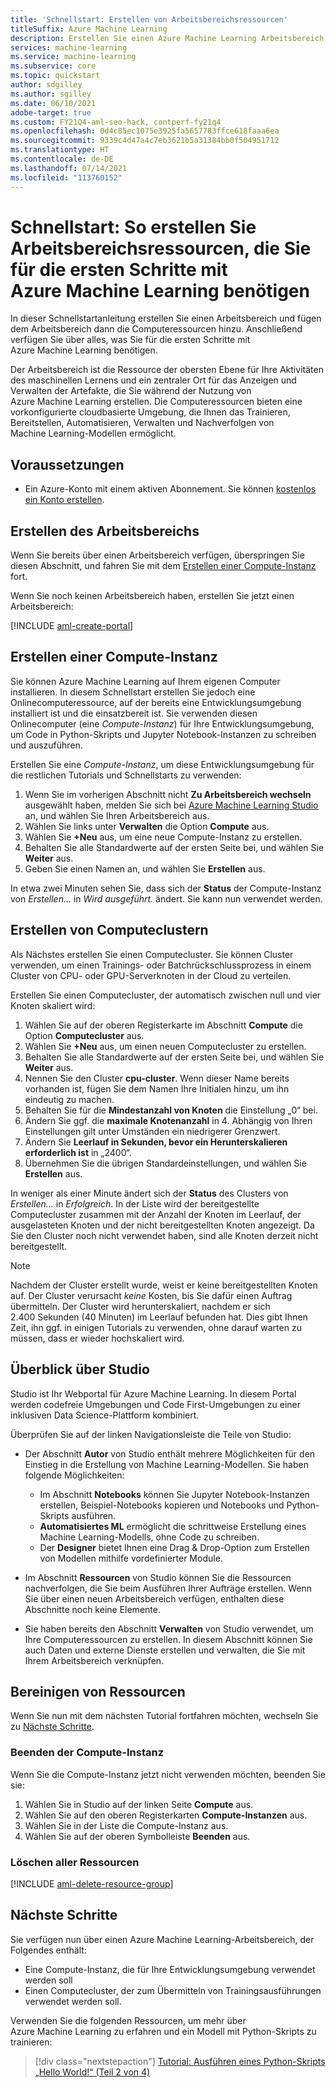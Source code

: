 ```yaml
---
title: 'Schnellstart: Erstellen von Arbeitsbereichsressourcen'
titleSuffix: Azure Machine Learning
description: Erstellen Sie einen Azure Machine Learning Arbeitsbereich und Cloudressourcen, die für das Training von Machine Learning-Modellen verwendet werden können.
services: machine-learning
ms.service: machine-learning
ms.subservice: core
ms.topic: quickstart
author: sdgilley
ms.author: sgilley
ms.date: 06/10/2021
adobe-target: true
ms.custom: FY21Q4-aml-seo-hack, contperf-fy21q4
ms.openlocfilehash: 0d4c85ec1075e3925fa5657783ffce618faaa6ea
ms.sourcegitcommit: 9339c4d47a4c7eb3621b5a31384bb0f504951712
ms.translationtype: HT
ms.contentlocale: de-DE
ms.lasthandoff: 07/14/2021
ms.locfileid: "113760152"
---
```

# <a name="quickstart-create-workspace-resources-you-need-to-get-started-with-azure-machine-learning"></a>Schnellstart: So erstellen Sie Arbeitsbereichsressourcen, die Sie für die ersten Schritte mit Azure Machine Learning benötigen

In dieser Schnellstartanleitung erstellen Sie einen Arbeitsbereich und fügen dem Arbeitsbereich dann die Computeressourcen hinzu. Anschließend verfügen Sie über alles, was Sie für die ersten Schritte mit Azure Machine Learning benötigen.  

Der Arbeitsbereich ist die Ressource der obersten Ebene für Ihre Aktivitäten des maschinellen Lernens und ein zentraler Ort für das Anzeigen und Verwalten der Artefakte, die Sie während der Nutzung von Azure Machine Learning erstellen. Die Computeressourcen bieten eine vorkonfigurierte cloudbasierte Umgebung, die Ihnen das Trainieren, Bereitstellen, Automatisieren, Verwalten und Nachverfolgen von Machine Learning-Modellen ermöglicht.


## <a name="prerequisites"></a>Voraussetzungen

- Ein Azure-Konto mit einem aktiven Abonnement. Sie können [kostenlos ein Konto erstellen](https://azure.microsoft.com/free/?WT.mc_id=A261C142F).

## <a name="create-the-workspace"></a>Erstellen des Arbeitsbereichs

Wenn Sie bereits über einen Arbeitsbereich verfügen, überspringen Sie diesen Abschnitt, und fahren Sie mit dem [Erstellen einer Compute-Instanz](#instance) fort.

Wenn Sie noch keinen Arbeitsbereich haben, erstellen Sie jetzt einen Arbeitsbereich:

[!INCLUDE [aml-create-portal](../../includes/aml-create-in-portal.md)]

## <a name="create-compute-instance"></a><a name="instance"></a> Erstellen einer Compute-Instanz

Sie können Azure Machine Learning auf Ihrem eigenen Computer installieren.  In diesem Schnellstart erstellen Sie jedoch eine Onlinecomputeressource, auf der bereits eine Entwicklungsumgebung installiert ist und die einsatzbereit ist.  Sie verwenden diesen Onlinecomputer (eine *Compute-Instanz*) für Ihre Entwicklungsumgebung, um Code in Python-Skripts und Jupyter Notebook-Instanzen zu schreiben und auszuführen.

Erstellen Sie eine *Compute-Instanz*, um diese Entwicklungsumgebung für die restlichen Tutorials und Schnellstarts zu verwenden:

1. Wenn Sie im vorherigen Abschnitt nicht **Zu Arbeitsbereich wechseln** ausgewählt haben, melden Sie sich bei [Azure Machine Learning Studio](https://ml.azure.com) an, und wählen Sie Ihren Arbeitsbereich aus.
1. Wählen Sie links unter **Verwalten** die Option **Compute** aus.
1. Wählen Sie **+Neu** aus, um eine neue Compute-Instanz zu erstellen.
1. Behalten Sie alle Standardwerte auf der ersten Seite bei, und wählen Sie **Weiter** aus.
1. Geben Sie einen Namen an, und wählen Sie **Erstellen** aus.
 
In etwa zwei Minuten sehen Sie, dass sich der **Status** der Compute-Instanz von *Erstellen...* in *Wird ausgeführt.* ändert.  Sie kann nun verwendet werden.  

## <a name="create-compute-clusters"></a><a name="cluster"></a> Erstellen von Computeclustern

Als Nächstes erstellen Sie einen Computecluster.  Sie können Cluster verwenden, um einen Trainings- oder Batchrückschlussprozess in einem Cluster von CPU- oder GPU-Serverknoten in der Cloud zu verteilen.

Erstellen Sie einen Computecluster, der automatisch zwischen null und vier Knoten skaliert wird:

1. Wählen Sie auf der oberen Registerkarte im Abschnitt **Compute** die Option **Computecluster** aus.
1. Wählen Sie **+Neu** aus, um einen neuen Computecluster zu erstellen.
1. Behalten Sie alle Standardwerte auf der ersten Seite bei, und wählen Sie **Weiter** aus.
1. Nennen Sie den Cluster **cpu-cluster**.  Wenn dieser Name bereits vorhanden ist, fügen Sie dem Namen Ihre Initialen hinzu, um ihn eindeutig zu machen.
1. Behalten Sie für die **Mindestanzahl von Knoten** die Einstellung „0“ bei.
1. Ändern Sie ggf. die **maximale Knotenanzahl** in 4.  Abhängig von Ihren Einstellungen gilt unter Umständen ein niedrigerer Grenzwert.
1. Ändern Sie **Leerlauf in Sekunden, bevor ein Herunterskalieren erforderlich ist** in „2400“.
1. Übernehmen Sie die übrigen Standardeinstellungen, und wählen Sie **Erstellen** aus.

In weniger als einer Minute ändert sich der **Status** des Clusters von *Erstellen...* in *Erfolgreich*.  In der Liste wird der bereitgestellte Computecluster zusammen mit der Anzahl der Knoten im Leerlauf, der ausgelasteten Knoten und der nicht bereitgestellten Knoten angezeigt.  Da Sie den Cluster noch nicht verwendet haben, sind alle Knoten derzeit nicht bereitgestellt. 

> [!NOTE]
> Nachdem der Cluster erstellt wurde, weist er keine bereitgestellten Knoten auf. Der Cluster verursacht *keine* Kosten, bis Sie dafür einen Auftrag übermitteln. Der Cluster wird herunterskaliert, nachdem er sich 2.400 Sekunden (40 Minuten) im Leerlauf befunden hat.  Dies gibt Ihnen Zeit, ihn ggf. in einigen Tutorials zu verwenden, ohne darauf warten zu müssen, dass er wieder hochskaliert wird.

## <a name="quick-tour-of-the-studio"></a><a name="studio"></a> Überblick über Studio

Studio ist Ihr Webportal für Azure Machine Learning. In diesem Portal werden codefreie Umgebungen und Code First-Umgebungen zu einer inklusiven Data Science-Plattform kombiniert.

Überprüfen Sie auf der linken Navigationsleiste die Teile von Studio:

* Der Abschnitt **Autor** von Studio enthält mehrere Möglichkeiten für den Einstieg in die Erstellung von Machine Learning-Modellen.  Sie haben folgende Möglichkeiten:

    * Im Abschnitt **Notebooks** können Sie Jupyter Notebook-Instanzen erstellen, Beispiel-Notebooks kopieren und Notebooks und Python-Skripts ausführen.
    * **Automatisiertes ML** ermöglicht die schrittweise Erstellung eines Machine Learning-Modells, ohne Code zu schreiben.
    * Der **Designer** bietet Ihnen eine Drag & Drop-Option zum Erstellen von Modellen mithilfe vordefinierter Module.

* Im Abschnitt **Ressourcen** von Studio können Sie die Ressourcen nachverfolgen, die Sie beim Ausführen Ihrer Aufträge erstellen.  Wenn Sie über einen neuen Arbeitsbereich verfügen, enthalten diese Abschnitte noch keine Elemente.

* Sie haben bereits den Abschnitt **Verwalten** von Studio verwendet, um Ihre Computeressourcen zu erstellen.  In diesem Abschnitt können Sie auch Daten und externe Dienste erstellen und verwalten, die Sie mit Ihrem Arbeitsbereich verknüpfen.  

## <a name="clean-up-resources"></a><a name="clean-up"></a>Bereinigen von Ressourcen

Wenn Sie nun mit dem nächsten Tutorial fortfahren möchten, wechseln Sie zu [Nächste Schritte](#next-steps).

### <a name="stop-compute-instance"></a>Beenden der Compute-Instanz

Wenn Sie die Compute-Instanz jetzt nicht verwenden möchten, beenden Sie sie:

1. Wählen Sie in Studio auf der linken Seite **Compute** aus.
1. Wählen Sie auf den oberen Registerkarten **Compute-Instanzen** aus.
1. Wählen Sie in der Liste die Compute-Instanz aus.
1. Wählen Sie auf der oberen Symbolleiste **Beenden** aus.

### <a name="delete-all-resources"></a>Löschen aller Ressourcen

[!INCLUDE [aml-delete-resource-group](../../includes/aml-delete-resource-group.md)]

## <a name="next-steps"></a>Nächste Schritte

Sie verfügen nun über einen Azure Machine Learning-Arbeitsbereich, der Folgendes enthält:

- Eine Compute-Instanz, die für Ihre Entwicklungsumgebung verwendet werden soll
- Einen Computecluster, der zum Übermitteln von Trainingsausführungen verwendet werden soll.

Verwenden Sie die folgenden Ressourcen, um mehr über Azure Machine Learning zu erfahren und ein Modell mit Python-Skripts zu trainieren:

> [!div class="nextstepaction"]
> [Tutorial: Ausführen eines Python-Skripts „Hello World!“ (Teil 2 von 4)](tutorial-1st-experiment-hello-world.md)
>
